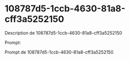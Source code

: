 # 108787d5-1ccb-4630-81a8-cff3a5252150

Description de 108787d5-1ccb-4630-81a8-cff3a5252150

Prompt:

Prompt de 108787d5-1ccb-4630-81a8-cff3a5252150